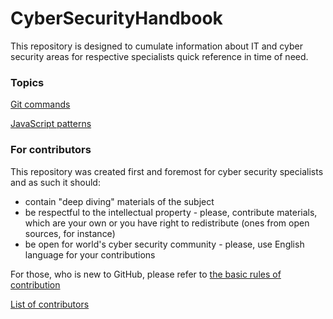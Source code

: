 ﻿# CyberSecurityHandbook
This repository is designed to cumulate information about IT and cyber security areas for respective specialists quick reference in time of need.

### Topics

[Git commands](/git/commands.md)

[JavaScript patterns](/js/patterns.md)


### For contributors

This repository was created first and foremost for cyber security specialists and as such it should:
* contain "deep diving" materials of the subject
* be respectful to the intellectual property - please, contribute materials, which are your own or you have right to redistribute (ones from open sources, for instance) 
* be open for world's cyber security community - please, use English language for your contributions

For those, who is new to GitHub, please refer to [the basic rules of contribution](https://github.com/firstcontributions/first-contributions)

[List of contributors](contributors.md)
